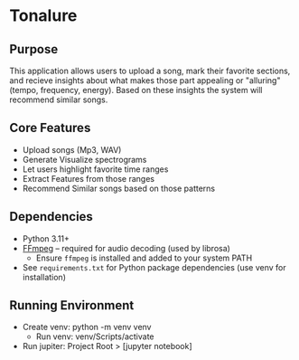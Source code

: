 # Tonalure

## Purpose
This application allows users to upload a song, mark their favorite sections, and recieve insights about what makes those part appealing or "alluring" (tempo, frequency, energy). Based on these insights the system will recommend similar songs.

## Core Features
- Upload songs (Mp3, WAV)
- Generate Visualize spectrograms
- Let users highlight favorite time ranges
- Extract Features from those ranges
- Recommend Similar songs based on those patterns

## Dependencies
- Python 3.11+
- [FFmpeg](https://ffmpeg.org/) – required for audio decoding (used by librosa)
    - Ensure `ffmpeg` is installed and added to your system PATH
- See `requirements.txt` for Python package dependencies (use venv for installation)

## Running Environment
- Create venv: python -m venv venv
    - Run venv: venv/Scripts/activate
- Run jupiter: Project Root > [jupyter notebook]